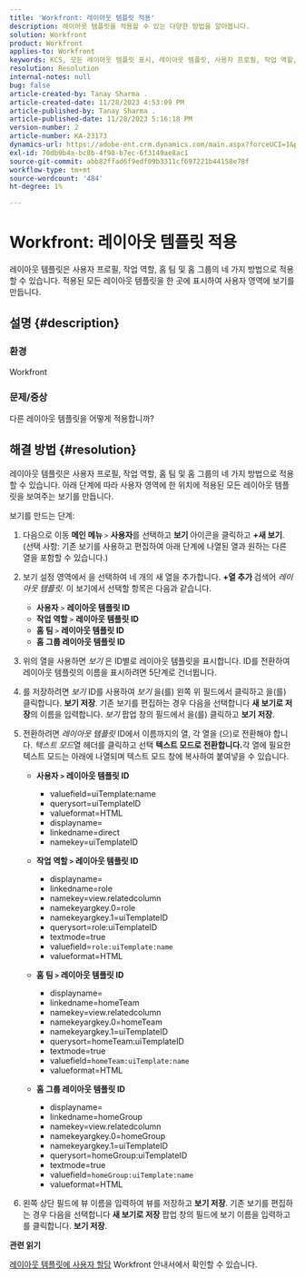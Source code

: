 ```yaml
---
title: 'Workfront: 레이아웃 템플릿 적용'
description: 레이아웃 템플릿을 적용할 수 있는 다양한 방법을 알아봅니다.
solution: Workfront
product: Workfront
applies-to: Workfront
keywords: KCS, 모든 레이아웃 템플릿 표시, 레이아웃 템플릿, 사용자 프로필, 작업 역할, 홈 팀, 홈 그룹, Workfront
resolution: Resolution
internal-notes: null
bug: false
article-created-by: Tanay Sharma .
article-created-date: 11/28/2023 4:53:09 PM
article-published-by: Tanay Sharma .
article-published-date: 11/28/2023 5:16:18 PM
version-number: 2
article-number: KA-23173
dynamics-url: https://adobe-ent.crm.dynamics.com/main.aspx?forceUCI=1&pagetype=entityrecord&etn=knowledgearticle&id=be19a899-0e8e-ee11-8179-6045bd006704
exl-id: 70db9b4a-bc8b-4f98-b7ec-6f3149ae8ac1
source-git-commit: abb82ffad6f9edf09b3311cf697221b44158e78f
workflow-type: tm+mt
source-wordcount: '484'
ht-degree: 1%

---
```


# Workfront: 레이아웃 템플릿 적용


레이아웃 템플릿은 사용자 프로필, 작업 역할, 홈 팀 및 홈 그룹의 네 가지 방법으로 적용할 수 있습니다. 적용된 모든 레이아웃 템플릿을 한 곳에 표시하여 사용자 영역에 보기를 만듭니다.

## 설명 {#description}


### 환경

Workfront



### 문제/증상

다른 레이아웃 템플릿을 어떻게 적용합니까?


## 해결 방법 {#resolution}


레이아웃 템플릿은 사용자 프로필, 작업 역할, 홈 팀 및 홈 그룹의 네 가지 방법으로 적용할 수 있습니다. 아래 단계에 따라 사용자 영역에 한 위치에 적용된 모든 레이아웃 템플릿을 보여주는 보기를 만듭니다.

보기를 만드는 단계:

1. 다음으로 이동 <b>메인 메뉴 </b>`>`  <b>사용자</b>를 선택하고 <b>보기 </b>아이콘을 클릭하고 <b>+새 보기</b>. (선택 사항: 기존 보기를 사용하고 편집하여 아래 단계에 나열된 열과 원하는 다른 열을 포함할 수 있습니다.)
2. 보기 설정 영역에서 을 선택하여 네 개의 새 열을 추가합니다. <b>+열 추가 </b>검색어 *레이아웃 템플릿*. 이 보기에서 선택할 항목은 다음과 같습니다.

   - <b>사용자</b> `>`  <b>레이아웃 템플릿 ID</b>
   - <b>작업 역할 </b>`>`  <b>레이아웃 템플릿 ID</b>
   - <b>홈 팀 </b>`>`  <b>레이아웃 템플릿 ID</b>
   - <b>홈 그룹 레이아웃 템플릿 ID</b>
3. 위의 열을 사용하면 *보기* 은 ID별로 레이아웃 템플릿을 표시합니다. ID를 전환하여 레이아웃 템플릿의 이름을 표시하려면 5단계로 건너뜁니다.
4. 를 저장하려면 *보기* ID를 사용하여 *보기* 을(를) 왼쪽 위 필드에서 클릭하고 을(를) 클릭합니다. <b>보기 저장</b>. 기존 보기를 편집하는 경우 다음을 선택합니다 <b>새 보기로 저장</b>의 이름을 입력합니다. *보기* 팝업 창의 필드에서 을(를) 클릭하고 <b>보기 저장</b>.
5. 전환하려면 *레이아웃 템플릿* ID에서 이름까지의 열, 각 열을 (으)로 전환해야 합니다. *텍스트 모드*&#x200B;열 헤더를 클릭하고 선택 <b>텍스트 모드로 전환합니다.</b>각 열에 필요한 텍스트 모드는 아래에 나열되며 텍스트 모드 창에 복사하여 붙여넣을 수 있습니다.
   - <b>사용자 `>`  레이아웃 템플릿 ID </b>
      - valuefield=uiTemplate:name
      - querysort=uiTemplateID
      - valueformat=HTML
      - displayname=
      - linkedname=direct
      - namekey=uiTemplateID


   - <b>작업 역할 `>`  레이아웃 템플릿 ID </b>
      - displayname=
      - linkedname=role
      - namekey=view.relatedcolumn
      - namekeyargkey.0=role
      - namekeyargkey.1=uiTemplateID
      - querysort=role:uiTemplateID
      - textmode=true
      - valuefield=`role:uiTemplate:name`
      - valueformat=HTML


   - <b>홈 팀 `>`  레이아웃 템플릿 ID</b>
      - displayname=
      - linkedname=homeTeam
      - namekey=view.relatedcolumn
      - namekeyargkey.0=homeTeam
      - namekeyargkey.1=uiTemplateID
      - querysort=homeTeam:uiTemplateID
      - textmode=true
      - valuefield=`homeTeam:uiTemplate:name`
      - valueformat=HTML


   - <b>홈 그룹 레이아웃 템플릿 ID </b>
      - displayname=
      - linkedname=homeGroup
      - namekey=view.relatedcolumn
      - namekeyargkey.0=homeGroup
      - namekeyargkey.1=uiTemplateID
      - querysort=homeGroup:uiTemplateID
      - textmode=true
      - valuefield=`homeGroup:uiTemplate:name`
      - valueformat=HTML
6. 왼쪽 상단 필드에 뷰 이름을 입력하여 뷰를 저장하고 <b>보기 저장</b>. 기존 보기를 편집하는 경우 다음을 선택합니다 <b>새 보기로 저장</b> 팝업 창의 필드에 보기 이름을 입력하고 를 클릭합니다. <b>보기 저장</b>.


<b>관련 읽기</b>

[레이아웃 템플릿에 사용자 할당](https://experienceleague.adobe.com/docs/workfront/using/administration-and-setup/customize/layout-templates/assign-users-to-layout-template.html) Workfront 안내서에서 확인할 수 있습니다.

